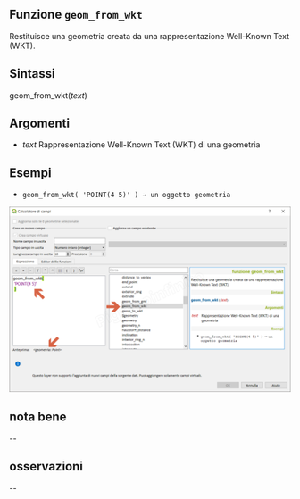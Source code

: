 ## Funzione `geom_from_wkt`

Restituisce una geometria creata da una rappresentazione Well-Known Text (WKT).

## Sintassi

geom_from_wkt(_text_)

## Argomenti

* _text_ Rappresentazione Well-Known Text (WKT) di una geometria


## Esempi

* `geom_from_wkt( 'POINT(4 5)' ) → un oggetto geometria`

![](/img/geometria/geom_from_wkt/geom_from_wkt1.png)

## nota bene

--

## osservazioni

--